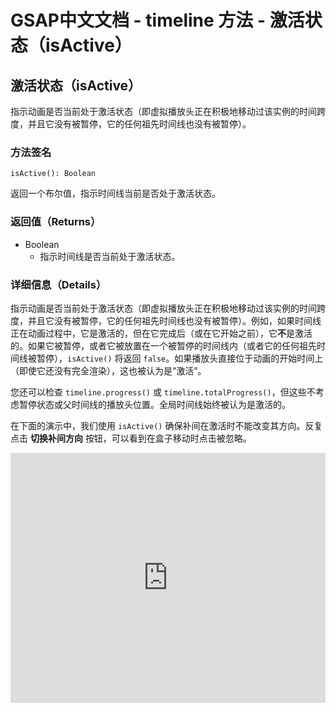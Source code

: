 # GSAP中文文档 - timeline 方法 - 激活状态（isActive）

## 激活状态（isActive）

指示动画是否当前处于激活状态（即虚拟播放头正在积极地移动过该实例的时间跨度，并且它没有被暂停，它的任何祖先时间线也没有被暂停）。

### 方法签名

```plaintext
isActive(): Boolean
```

返回一个布尔值，指示时间线当前是否处于激活状态。

### 返回值（Returns）

- Boolean
  - 指示时间线是否当前处于激活状态。

### 详细信息（Details）

指示动画是否当前处于激活状态（即虚拟播放头正在积极地移动过该实例的时间跨度，并且它没有被暂停，它的任何祖先时间线也没有被暂停）。例如，如果时间线正在动画过程中，它是激活的，但在它完成后（或在它开始之前），它**不**是激活的。如果它被暂停，或者它被放置在一个被暂停的时间线内（或者它的任何祖先时间线被暂停），`isActive()` 将返回 `false`。如果播放头直接位于动画的开始时间上（即使它还没有完全渲染），这也被认为是“激活”。

您还可以检查 `timeline.progress()` 或 `timeline.totalProgress()`，但这些不考虑暂停状态或父时间线的播放头位置。全局时间线始终被认为是激活的。

在下面的演示中，我们使用 `isActive()` 确保补间在激活时不能改变其方向。反复点击 **切换补间方向** 按钮，可以看到在盒子移动时点击被忽略。

<iframe src="https://codepen.io/GreenSock/pen/qBBYLqr" width="100%" height="400" frameborder="0" allowfullscreen></iframe>
